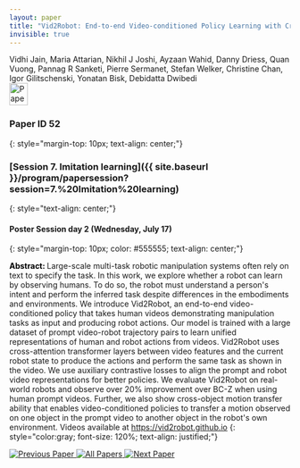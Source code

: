 ```yaml
---
layout: paper
title: "Vid2Robot: End-to-end Video-conditioned Policy Learning with Cross-Attention Transformers"
invisible: true
---
```

<div class="paper-authors">
<div class="paper-author-box">
    <div class="paper-author-name">Vidhi Jain, Maria Attarian, Nikhil J Joshi, Ayzaan Wahid, Danny Driess, Quan Vuong, Pannag R Sanketi, Pierre Sermanet, Stefan Welker, Christine Chan, Igor Gilitschenski, Yonatan Bisk, Debidatta Dwibedi</div>
    <div class="paper-author-uni"></div>
</div>

</div><div class="paper-pdf">
                <div> <a href="https://www.roboticsproceedings.org/rss20/p052.pdf"><img src="{{ site.baseurl }}/images/paper_link.png" alt="Paper Website" width = "33"  height = "40"/></a> </div>
                </div>

### Paper ID 52
{: style="margin-top: 10px; text-align: center;"}

### [Session 7. Imitation learning]({{ site.baseurl }}/program/papersession?session=7.%20Imitation%20learning)
{: style="text-align: center;"}

#### Poster Session day 2 (Wednesday, July 17)
{: style="margin-top: 10px; color: #555555; text-align: center;"}

<b style="color: black;">Abstract: </b>Large-scale multi-task robotic manipulation systems often rely on text to specify the task. In this work, we explore whether a robot can learn by observing humans. To do so, the robot must understand a person's intent and perform the inferred task despite differences in the embodiments and environments. 
 We introduce Vid2Robot, an end-to-end video-conditioned policy that takes
 human videos demonstrating manipulation tasks as input and producing robot actions. Our model is trained with a large dataset of prompt video-robot trajectory pairs to learn unified representations of human and robot actions from videos.
 Vid2Robot uses cross-attention transformer layers 
 between video features and the current robot state to produce the actions and perform the same task as shown in the video. We use auxiliary contrastive losses to align the prompt and robot video representations for better policies.
 We evaluate Vid2Robot on real-world robots and observe over 20% improvement over BC-Z when using human prompt videos. Further, we also show cross-object motion transfer ability that enables video-conditioned policies to transfer a motion observed on one object in the prompt video to another object in the robot's own environment. 
 Videos available at https://vid2robot.github.io
{: style="color:gray; font-size: 120%; text-align: justified;"}


<div class="paper-menu">
<a href="{{ site.baseurl }}/program/papers/051/"> <img src="{{ site.baseurl }}/images/previous_paper_icon.png" alt="Previous Paper" title="Previous Paper"/> </a>
<a href="{{ site.baseurl }}/program/papers"><img src="{{ site.baseurl }}/images/overview_icon.png" alt="All Papers" title="All Papers"/> </a>
<a href="{{ site.baseurl }}/program/papers/053/"> <img src="{{ site.baseurl }}/images/next_paper_icon.png" alt="Next Paper" title="Next Paper"/> </a>

</div>
